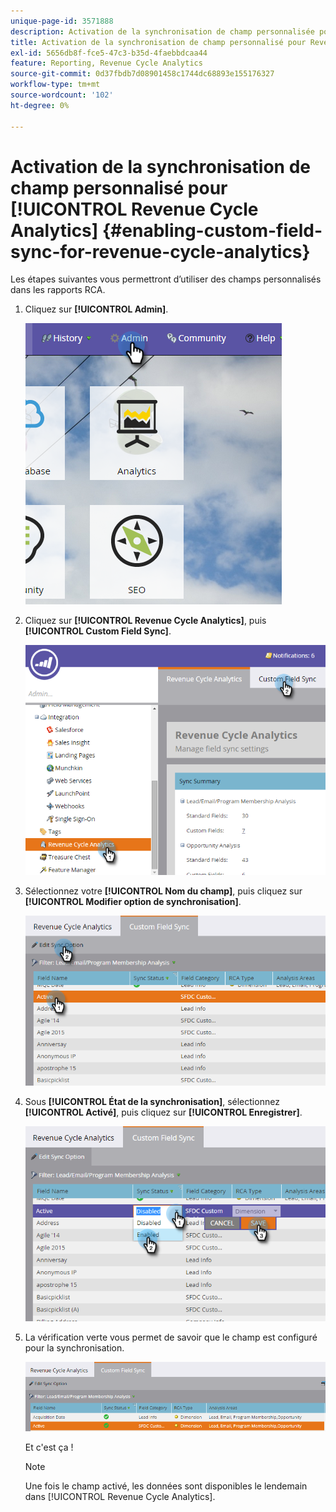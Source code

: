 ```yaml
---
unique-page-id: 3571888
description: Activation de la synchronisation de champ personnalisée pour Revenue Cycle Analytics - Documents Marketo - Documentation du produit
title: Activation de la synchronisation de champ personnalisé pour Revenue Cycle Analytics
exl-id: 5656db8f-fce5-47c3-b35d-4faebbdcaa44
feature: Reporting, Revenue Cycle Analytics
source-git-commit: 0d37fbdb7d08901458c1744dc68893e155176327
workflow-type: tm+mt
source-wordcount: '102'
ht-degree: 0%

---
```


# Activation de la synchronisation de champ personnalisé pour [!UICONTROL Revenue Cycle Analytics] {#enabling-custom-field-sync-for-revenue-cycle-analytics}

Les étapes suivantes vous permettront d’utiliser des champs personnalisés dans les rapports RCA.

1. Cliquez sur **[!UICONTROL Admin]**.

   ![](assets/one.png)

1. Cliquez sur **[!UICONTROL Revenue Cycle Analytics]**, puis **[!UICONTROL Custom Field Sync]**.

   ![](assets/two.png)

1. Sélectionnez votre **[!UICONTROL Nom du champ]**, puis cliquez sur **[!UICONTROL Modifier option de synchronisation]**.

   ![](assets/three.png)

1. Sous **[!UICONTROL État de la synchronisation]**, sélectionnez **[!UICONTROL Activé]**, puis cliquez sur **[!UICONTROL Enregistrer]**.

   ![](assets/four.png)

1. La vérification verte vous permet de savoir que le champ est configuré pour la synchronisation.

   ![](assets/five.png)

   Et c&#39;est ça !

   >[!NOTE]
   >
   >Une fois le champ activé, les données sont disponibles le lendemain dans [!UICONTROL Revenue Cycle Analytics].
